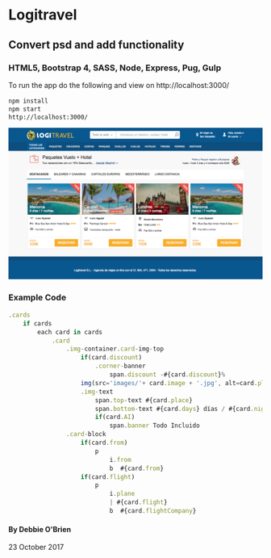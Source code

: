# Logitravel
## Convert psd and add functionality
### HTML5, Bootstrap 4, SASS, Node, Express, Pug, Gulp


To run the app do the following and view on http://localhost:3000/
```node
npm install
npm start
http://localhost:3000/

```

![Screenshot](/screenShot.png)

### Example Code
```javascript
.cards
    if cards
        each card in cards
            .card
                .img-container.card-img-top
                    if(card.discount)
                        .corner-banner
                            span.discount -#{card.discount}%
                    img(src='images/'+ card.image + '.jpg', alt=card.place)
                    .img-text
                        span.top-text #{card.place}
                        span.bottom-text #{card.days} días / #{card.nights} noches
                        if(card.AI)
                            span.banner Todo Incluido
                .card-block
                    if(card.from)
                        p
                            i.from
                            b  #{card.from}
                    if(card.flight)
                        p
                            i.plane
                            | #{card.flight}
                            b  #{card.flightCompany}
```
#### By Debbie O'Brien
23 October 2017
